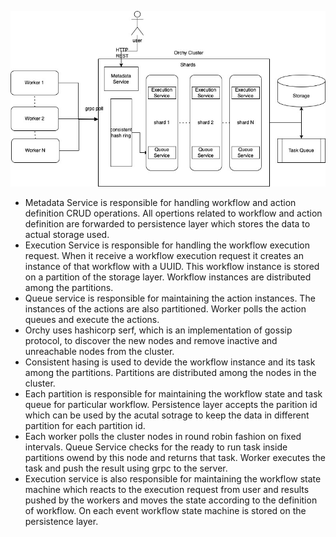 ![alt orchy](https://github.com/Mohitkumar/orchy/blob/main/docs/orchy.jpg?raw=true)

* Metadata Service is responsible for handling workflow and action definition CRUD operations. All opertions related to workflow and action definition are forwarded to persistence layer which stores the data to actual storage used.<br />
* Execution Service is responsible for handling the workflow execution request. When it receive a workflow execution request it creates an instance of that workflow with a UUID. This workflow instance is stored on a partition of the storage layer. Workflow instances are distributed among the partitions.
* Queue service is responsible for maintaining the action instances. The instances of the actions are also partitioned. Worker polls the action queues and execute the actions.
* Orchy uses hashicorp serf, which is an implementation of gossip protocol, to discover the new nodes and remove inactive and unreachable nodes from the cluster.<br />
* Consistent hasing is used to devide the workflow instance and its task among the partitions. Partitions are distributed among the nodes in the cluster.<br />
* Each partition is responsible for maintaining the workflow state and task queue for particular workflow. Persistence layer accepts the parition id which can be used by the acutal sotrage to keep the data in different partition for each partition id.<br />
* Each worker polls the cluster nodes in round robin fashion on fixed intervals. Queue Service checks for the ready to run task inside partitions owend by this node and returns that task. Worker executes the task and push the result using grpc to the server.<br />
* Execution service is also responsible for maintaining the workflow state machine which reacts to the execution request from user and results pushed by the workers and moves the state according to the definition of workflow. On each event workflow state machine is stored on the persistence layer.
